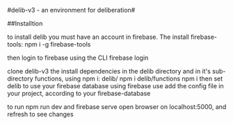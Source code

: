 #delib-v3 - an environment for deliberation#

##Installtion

to install delib you must have an account in firebase.
The install firebase-tools:
npm i -g firebase-tools

then login to firebase using the CLI
firebase login

clone delib-v3
the install dependencies in the delib directory and in it's sub-directory functions, using npm i:
delib/ npm i
delib/functions npm i
then set delib to use your firebase database using firebase use <your fire-base-name>
add the config file in your project, according to your firebase-database

to run
npm run dev
and 
firebase serve
open browser on localhost:5000, and refresh to see changes




